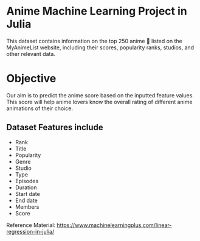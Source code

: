 # Anime Machine Learning Project in Julia
This dataset contains information on the top 250 anime 🍥 listed on the MyAnimeList website, including their scores, popularity ranks, studios, and other relevant data.

# Objective
Our aim is to predict the anime score based on the inputted feature values. This score will help anime lovers know the overall rating of different anime animations of their choice.

## Dataset Features include
* Rank
* Title
* Popularity
* Genre
* Studio
* Type
* Episodes
* Duration
* Start date
* End date
* Members
* Score

Reference Material: https://www.machinelearningplus.com/linear-regression-in-julia/
